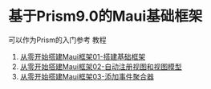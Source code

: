 # 基于Prism9.0的Maui基础框架
可以作为Prism的入门参考
教程
1. [从零开始搭建Maui框架01-搭建基础框架](https://zhuanlan.zhihu.com/p/717003225)
2. [从零开始搭建Maui框架02-自动注册视图和视图模型](https://zhuanlan.zhihu.com/p/717183206)
3. [从零开始搭建Maui框架03-添加事件聚合器](https://zhuanlan.zhihu.com/p/717782227)
